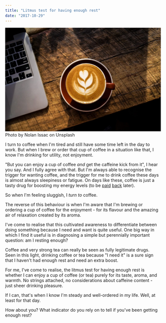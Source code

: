 ```yaml
---
title: "Litmus test for having enough rest"
date: "2017-10-29"
---
```


![laptop and cup of cappuccino on wooden table](images/nolan-issac-38299-1024x683.jpg) Photo by Nolan Issac on Unsplash

I turn to coffee when I'm tired and still have some time left in the day to work. But when I brew or order that cup of coffee in a situation like that, I know I'm drinking for utility, not enjoyment.

"But you can enjoy a cup of coffee _and_ get the caffeine kick from it", I hear you say. And I fully agree with that. But I'm always able to recognise the trigger for wanting coffee, and the trigger for me to drink coffee these days is almost always sleepiness or fatigue. On days like these, coffee is just a tasty drug for boosting my energy levels (to be [paid](/2016-08-13-unhealthy-work/) [back](/2017-10-02-comparing-mindfulness-caffeine/) later).

So when I'm feeling sluggish, I _turn to_ coffee.

The reverse of this behaviour is when I'm aware that I'm brewing or ordering a cup of coffee for the enjoyment - for its flavour and the amazing air of relaxation created by its aroma.

I've come to realise that this cultivated awareness to differentiate between doing something because I need and want is quite useful. One big way in which I find it useful is in diagnosing a simple but perennially important question: am I resting enough?

Coffee and very strong tea can really be seen as fully legitimate drugs. Seen in this light, drinking coffee or tea because "I need it" is a sure sign that I haven't had enough rest and need an extra boost.

For me, I've come to realise, the litmus test for having enough rest is whether I can enjoy a cup of coffee (or tea) purely for its taste, aroma, and warmth. No strings attached, no considerations about caffeine content - just sheer drinking pleasure.

If I can, that's when I know I'm steady and well-ordered in my life. Well, at least for that day.

How about you? What indicator do you rely on to tell if you've been getting enough rest?
